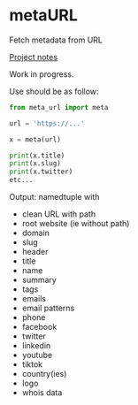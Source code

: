 # metaURL
Fetch metadata from URL

[Project notes](https://notes.nicolasdeville.com/projects/metaurl/)

Work in progress.  

Use should be as follow:

``` python
from meta_url import meta

url = 'https://...'

x = meta(url)

print(x.title)
print(x.slug)
print(x.twitter)
etc...
```

Output: namedtuple with    

- clean URL with path
- root website (ie without path)
- domain
- slug
- header
- title
- name
- summary
- tags
- emails
- email patterns
- phone
- facebook
- twitter
- linkedin
- youtube
- tiktok
- country(ies)
- logo
- whois data
